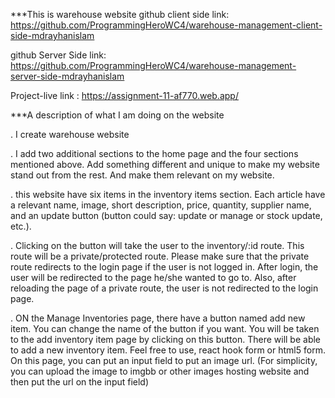  ***This is warehouse website
 github client side link: https://github.com/ProgrammingHeroWC4/warehouse-management-client-side-mdrayhanislam

github Server Side link: https://github.com/ProgrammingHeroWC4/warehouse-management-server-side-mdrayhanislam
 
 Project-live link : https://assignment-11-af770.web.app/


***A description of what I am doing on the website


. I create warehouse website

. I add two additional sections to the home page and the four sections mentioned above.  Add something different and unique to make my website stand out from the rest.  And make them relevant on my website.

. this website have six items in the inventory items section.  Each article have a relevant name, image, short description, price, quantity, supplier name, and an update button (button could say: update or manage or stock update, etc.).

. Clicking on the button will take the user to the inventory/:id route. This route will be a private/protected route. Please make sure that the private route redirects to the login page if the user is not logged in. After login, the user will be redirected to the page he/she wanted to go to. Also, after reloading the page of a private route, the user is not redirected to the login page.

. ON the Manage Inventories page, there have a button named add new item. You can change the name of the button if you want. You will be taken to the add inventory item page by clicking on this button. There will be able to add a new inventory item. Feel free to use, react hook form or html5 form. On this page, you can put an input field to put an image url. (For simplicity, you can upload the image to imgbb or other images hosting website and then put the url on the input field)